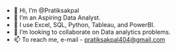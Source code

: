 - 👋 Hi, I’m @Pratiksakpal
- 👀 I’m an Aspiring Data Analyst.
- 🌱 I use Excel, SQL, Python, Tableau, and PowerBI.
- 💞️ I’m looking to collaborate on Data analytics problems.
- 📫 To reach me, e-mail - pratiksakpal404@gmail.com

<!---
Pratiksakpal/Pratiksakpal is a ✨ special ✨ repository because its `README.md` (this file) appears on your GitHub profile.
You can click the Preview link to take a look at your changes.
--->
